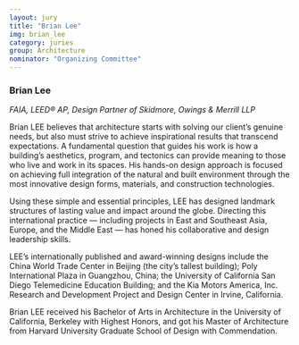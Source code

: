 ```yaml
---
layout: jury
title: "Brian Lee"
img: brian_lee
category: juries
group: Architecture
nominator: "Organizing Committee"
---
```



### Brian Lee

_FAIA, LEED® AP, Design Partner of Skidmore, Owings & Merrill LLP_

Brian LEE believes that architecture starts with solving our client’s genuine needs, but also must strive to achieve inspirational results that transcend expectations. A fundamental question that guides his work is how a building’s aesthetics, program, and tectonics can provide meaning to those who live and work in its spaces. His hands-on design approach is focused on achieving full integration of the natural and built environment through the most innovative design forms, materials, and construction technologies.

Using these simple and essential principles, LEE has designed landmark structures of lasting value and impact around the globe. Directing this international practice — including projects in East and Southeast Asia, Europe, and the Middle East — has honed his collaborative and design leadership skills.

LEE’s internationally published and award-winning designs include the China World Trade Center in Beijing (the city’s tallest building); Poly International Plaza in Guangzhou, China; the University of California San Diego Telemedicine Education Building; and the Kia Motors America, Inc. Research and Development Project and Design Center in Irvine, California.

Brian LEE received his Bachelor of Arts in Architecture in the University of California, Berkeley with Highest Honors, and got his Master of Architecture from Harvard University Graduate School of Design with Commendation.